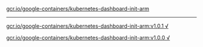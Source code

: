 [gcr.io/google-containers/kubernetes-dashboard-init-arm](https://hub.docker.com/r/anjia0532/google-containers.kubernetes-dashboard-init-arm/tags/) 

----
[gcr.io/google-containers/kubernetes-dashboard-init-arm:v1.0.1 √](https://hub.docker.com/r/anjia0532/google-containers.kubernetes-dashboard-init-arm/tags/)

[gcr.io/google-containers/kubernetes-dashboard-init-arm:v1.0.0 √](https://hub.docker.com/r/anjia0532/google-containers.kubernetes-dashboard-init-arm/tags/)

